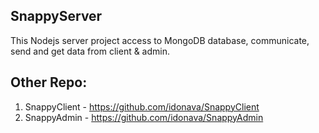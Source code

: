 ## SnappyServer
 This Nodejs server project access to MongoDB database, communicate, send and get data from client & admin.
## Other Repo:
1. SnappyClient  -  https://github.com/idonava/SnappyClient
2. SnappyAdmin   -   https://github.com/idonava/SnappyAdmin
